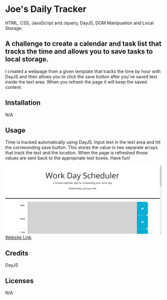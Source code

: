 # Joe's Daily Tracker

HTML, CSS, JavaScript and Jquery, DayJS, DOM Manipuation and Local Storage.

## A challenge to create a calendar and task list that tracks the time and allows you to save tasks to local storage.

I created a webpage from a given template that tracks the time by hour with DayJS and then allows you to click the save button after you've saved text inside the text area. When you refresh the page it will keep the saved content. 

## Installation

N/A

## Usage
Time is tracked automatically using DayJS. Input text in the text area and hit the corresonding save button. This stores the value in two separate arrays that track the text and the location. When the page is refreshed those values are sent back to the appropriate text boxes. Have fun!

![Screenshot of Website](./Assets/website%20screenshot.png)
[Website Link](https://codejoes.github.io/Task-List/)

## Credits

DayJS

## Licenses

N/A